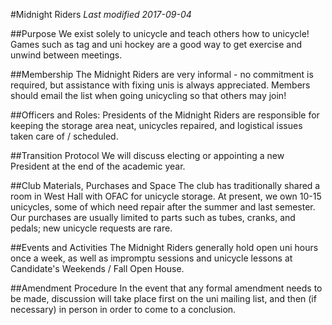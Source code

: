 #Midnight Riders
*Last modified 2017-09-04*

##Purpose
We exist solely to unicycle and teach others how to unicycle! Games such as tag and uni hockey are a good way to get exercise and unwind between meetings.

##Membership
The Midnight Riders are very informal - no commitment is required, but assistance with fixing unis is always appreciated. Members should email the list when going unicycling so that others may join!

##Officers and Roles:
Presidents of the Midnight Riders are responsible for keeping the storage area neat, unicycles repaired, and logistical issues taken care of / scheduled.

##Transition Protocol
We will discuss electing or appointing a new President at the end of the academic year.

##Club Materials, Purchases and Space
The club has traditionally shared a room in West Hall with OFAC for unicycle storage. At present, we own 10-15 unicycles, some of which need repair after the summer and last semester. Our purchases are usually limited to parts such as tubes, cranks, and pedals; new unicycle requests are rare.

##Events and Activities
The Midnight Riders generally hold open uni hours once a week, as well as impromptu sessions and unicycle lessons at Candidate's Weekends / Fall Open House.

##Amendment Procedure
In the event that any formal amendment needs to be made, discussion will take place first on the uni mailing list, and then (if necessary) in person in order to come to a conclusion.
